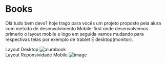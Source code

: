 # Books
Olá tudo bem devs? hoje trago para vocês um projeto proposto pela alura com metodo de desenvolvimento Mobile-first onde desenvolvemos primerio o layout mobile e logo em seguida vamos mudando para respectivas telas por exemplo de trablet E desktop(monitor).


Layout Desktop 
![alurabook](https://user-images.githubusercontent.com/98132837/174701597-a291113e-1005-496c-b6c1-05be85c991e6.png) <br> Layout Reponsividade Mobile ![image](https://user-images.githubusercontent.com/98132837/174702258-47fd0604-c335-4310-bfd0-ee7c05474860.png)



